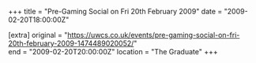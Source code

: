 +++
title = "Pre-Gaming Social on Fri 20th February 2009"
date = "2009-02-20T18:00:00Z"

[extra]
original = "https://uwcs.co.uk/events/pre-gaming-social-on-fri-20th-february-2009-1474489020052/"    
end = "2009-02-20T20:00:00Z"
location = "The Graduate"
+++




